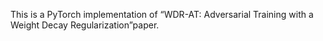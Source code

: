 This is a PyTorch implementation of “WDR-AT: Adversarial Training with a Weight Decay Regularization”paper. 
